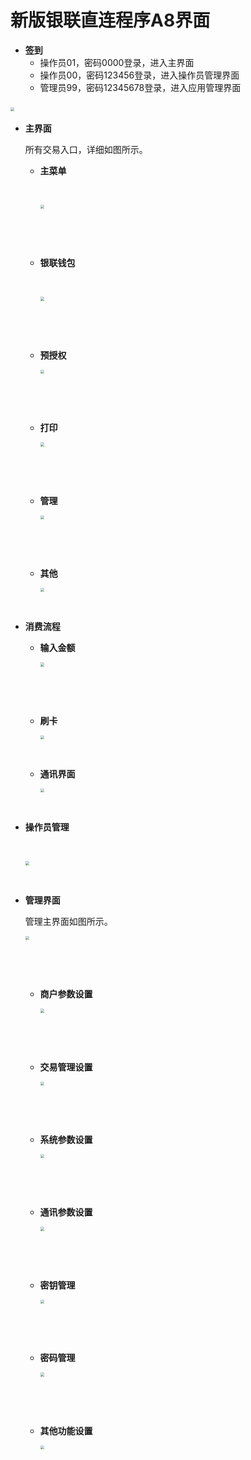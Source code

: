# 新版银联直连程序A8界面

- **签到**
  - 操作员01，密码0000登录，进入主界面
  - 操作员00，密码123456登录，进入操作员管理界面
  - 管理员99，密码12345678登录，进入应用管理界面

​                                                                 <img src="E:\联迪EAS\银联新版UI改造\界面截图\A8界面截图\签到.png" style="zoom:40%" align=left/>





- **主界面**

  所有交易入口，详细如图所示。

  - **主菜单**

    ​

    <img src="E:\联迪EAS\银联新版UI改造\界面截图\A8界面截图\主界面.png" style="zoom:40%" align=left/>

    ​

    ​

  - **银联钱包**

    ​

    <img src="E:\联迪EAS\银联新版UI改造\界面截图\A8界面截图\银联钱包.png" style="zoom:40%" align=left/>

    ​

    ​

  - **预授权**

    <img src="E:\联迪EAS\银联新版UI改造\界面截图\A8界面截图\预授权.png" style="zoom:40%" align=left/>

    ​

    ​

  - **打印**

    <img src="E:\联迪EAS\银联新版UI改造\界面截图\A8界面截图\打印.png" style="zoom:40%" align=left/>

    ​

    ​

  - **管理**

    <img src="E:\联迪EAS\银联新版UI改造\界面截图\A8界面截图\管理.png" style="zoom:40%" align=left/>

    ​

    ​

  - **其他**

    <img src="E:\联迪EAS\银联新版UI改造\界面截图\A8界面截图\其他.png" style="zoom:40%" align=left/>

    ​


- **消费流程**

  - **输入金额**

    <img src="E:\联迪EAS\银联新版UI改造\界面截图\A8界面截图\输入金额.png" style="zoom:40%" align=left/>

    ​

    ​

  - **刷卡**

    <img src="E:\联迪EAS\银联新版UI改造\界面截图\A8界面截图\刷卡.png" style="zoom:40%" align=left/>

    ​

  - **通讯界面**

    <img src="E:\联迪EAS\银联新版UI改造\界面截图\A8界面截图\通讯.png" style="zoom:40%" align=left/>

    ​


- **操作员管理**

  ​

  <img src="E:\联迪EAS\银联新版UI改造\界面截图\A8界面截图\操作员管理.png" style="zoom:40%" align=left/>

  ​


- **管理界面**

  管理主界面如图所示。

  <img src="E:\联迪EAS\银联新版UI改造\界面截图\A8界面截图\管理界面.png" style="zoom:40%" align=left/>

  ​

  ​

  - **商户参数设置**

    <img src="E:\联迪EAS\银联新版UI改造\界面截图\A8界面截图\商户参数设置.png" style="zoom:40%" align=left/>

    ​

    ​

  - **交易管理设置**

    <img src="E:\联迪EAS\银联新版UI改造\界面截图\A8界面截图\交易管理设置.png" style="zoom:40%" align=left/>

    ​

    ​

  - **系统参数设置**

    <img src="E:\联迪EAS\银联新版UI改造\界面截图\A8界面截图\系统参数设置.png" style="zoom:40%" align=left/>

    ​

    ​

  - **通讯参数设置**

    <img src="E:\联迪EAS\银联新版UI改造\界面截图\A8界面截图\通讯参数设置.png" style="zoom:40%" align=left/>

    ​

    ​

  - **密钥管理**

    <img src="E:\联迪EAS\银联新版UI改造\界面截图\A8界面截图\密钥管理.png" style="zoom:40%" align=left/>

    ​

    ​

  - **密码管理**

    <img src="E:\联迪EAS\银联新版UI改造\界面截图\A8界面截图\密码管理.png" style="zoom:40%" align=left/>

    ​

    ​

  - **其他功能设置**

    <img src="E:\联迪EAS\银联新版UI改造\界面截图\A8界面截图\其他功能设置.png" style="zoom:40%" align=left/>

    ​